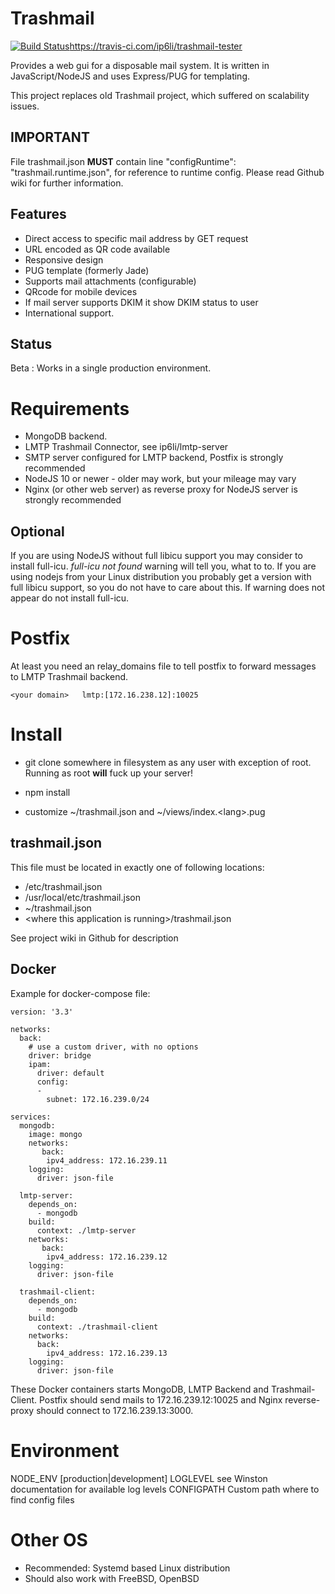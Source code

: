Trashmail
=========

[![Build Status](https://travis-ci.com/ip6li/trashmail-tester.svg?branch=master)]()https://travis-ci.com/ip6li/trashmail-tester

Provides a web gui for a disposable mail system. It is written in JavaScript/NodeJS
and uses Express/PUG for templating.

This project replaces old Trashmail project, which suffered on scalability issues.

IMPORTANT
---------

File trashmail.json **MUST** contain line
"configRuntime": "trashmail.runtime.json",
for reference to runtime config. Please read Github wiki for further
information.

Features
--------

* Direct access to specific mail address by GET request
* URL encoded as QR code available
* Responsive design
* PUG template (formerly Jade)
* Supports mail attachments (configurable)
* QRcode for mobile devices
* If mail server supports DKIM it show DKIM status to user
* International support.

Status
------

Beta : Works in a single production environment.

Requirements
============

 * MongoDB backend.
 * LMTP Trashmail Connector, see ip6li/lmtp-server
 * SMTP server configured for LMTP backend, Postfix is strongly recommended
 * NodeJS 10 or newer - older may work, but your mileage may vary
 * Nginx (or other web server) as reverse proxy for NodeJS server is strongly recommended

Optional
--------

If you are using NodeJS without full libicu support you may consider to install
full-icu. *full-icu not found* warning will tell you, what to to. If you are
using nodejs from your Linux distribution you probably get a version with
full libicu support, so you do not have to care about this. If warning does not
appear do not install full-icu. 
 
Postfix
=======

At least you need an relay_domains file to tell postfix to forward messages
to LMTP Trashmail backend.

    <your domain>	lmtp:[172.16.238.12]:10025


    
Install
=======

* git clone somewhere in filesystem as any user with exception of root.
Running as root **will** fuck up your server!

* npm install
* customize ~/trashmail.json and ~/views/index.&lt;lang&gt;.pug

trashmail.json
--------------

This file must be located in exactly one of following locations:

* /etc/trashmail.json
* /usr/local/etc/trashmail.json
* ~/trashmail.json
* &lt;where this application is running&gt;/trashmail.json

See project wiki in Github for description

Docker
------

Example for docker-compose file:

```
version: '3.3'

networks:
  back:
    # use a custom driver, with no options
    driver: bridge
    ipam:
      driver: default
      config:
      -
        subnet: 172.16.239.0/24

services:
  mongodb:
    image: mongo
    networks:
       back:
        ipv4_address: 172.16.239.11
    logging:
      driver: json-file

  lmtp-server:
    depends_on:
      - mongodb
    build:
      context: ./lmtp-server
    networks:
       back:
        ipv4_address: 172.16.239.12
    logging:
      driver: json-file

  trashmail-client:
    depends_on:
      - mongodb
    build:
      context: ./trashmail-client
    networks:
      back:
        ipv4_address: 172.16.239.13
    logging:
      driver: json-file

```

These Docker containers starts MongoDB, LMTP Backend and Trashmail-Client.
Postfix should send mails to 172.16.239.12:10025 and Nginx reverse-proxy should connect to
172.16.239.13:3000.
 
Environment
===========

NODE_ENV [production|development]
LOGLEVEL see Winston documentation for available log levels
CONFIGPATH Custom path where to find config files

Other OS
========

* Recommended: Systemd based Linux distribution
* Should also work with FreeBSD, OpenBSD
